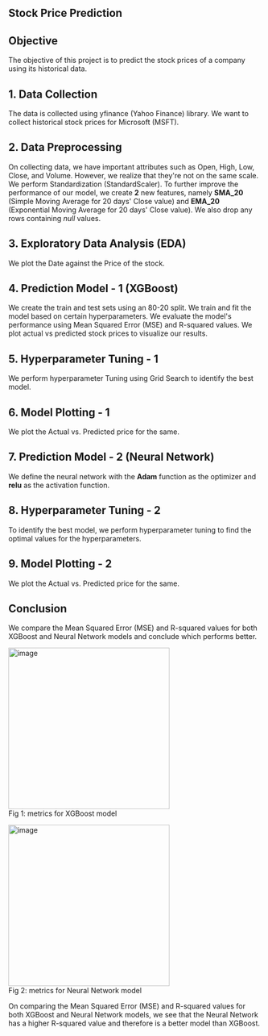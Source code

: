 ## Stock Price Prediction

## Objective
The objective of this project is to predict the stock prices of a company using its historical data.

## 1. Data Collection
The data is collected using yfinance (Yahoo Finance) library.
We want to collect historical stock prices for Microsoft (MSFT).

## 2. Data Preprocessing 
On collecting data, we have important attributes such as Open, High, Low, Close, and Volume.
However, we realize that they're not on the same scale. We perform Standardization (StandardScaler).
To further improve the performance of our model, we create **2** new features, namely **SMA_20** (Simple Moving Average for 20 days' Close value) and **EMA_20** (Exponential Moving Average for 20 days' Close value).
We also drop any rows containing *null* values.

## 3. Exploratory Data Analysis (EDA)
We plot the Date against the Price of the stock.

## 4. Prediction Model - 1 (XGBoost)
We create the train and test sets using an 80-20 split.
We train and fit the model based on certain hyperparameters. We evaluate the model's performance using Mean Squared Error (MSE) and R-squared values.
We plot actual vs predicted stock prices to visualize our results.

## 5. Hyperparameter Tuning - 1
We perform hyperparameter Tuning using Grid Search to identify the best model.

## 6. Model Plotting - 1
We plot the Actual vs. Predicted price for the same.

## 7. Prediction Model - 2 (Neural Network)
We define the neural network with the **Adam** function as the optimizer and **relu** as the activation function.

## 8. Hyperparameter Tuning - 2
To identify the best model, we perform hyperparameter tuning to find the optimal values for the hyperparameters.

## 9. Model Plotting - 2
We plot the Actual vs. Predicted price for the same.

## Conclusion
We compare the Mean Squared Error (MSE) and R-squared values for both XGBoost and Neural Network models and conclude which performs better.

<img width="320" alt="image" src="https://github.com/mrohan2203/stock-price-prediction/assets/70047636/bb2c9c7c-392d-401f-8c7c-64aa5d4fbf06"><br>
Fig 1: metrics for XGBoost model<br>

<img width="320" alt="image" src="https://github.com/mrohan2203/stock-price-prediction/assets/70047636/10975660-379b-4890-a13c-0d6c812b7ee1"><br>
Fig 2: metrics for Neural Network model<br>

On comparing the Mean Squared Error (MSE) and R-squared values for both XGBoost and Neural Network models, we see that the Neural Network has a higher R-squared value and therefore is a better model than XGBoost.



